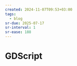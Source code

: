```yaml
---
created: 2024-11-07T09:53+03:00
tags:
  - blog
sr-due: 2025-07-17
sr-interval: 1
sr-ease: 188
---
```


# GDScript

